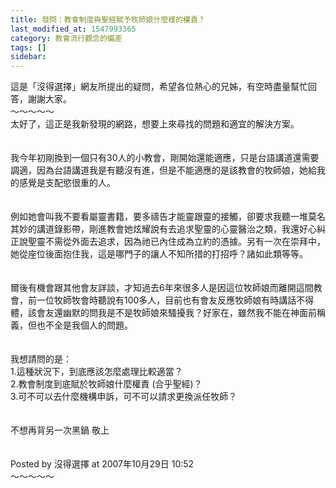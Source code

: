 ```yaml
---
title: 發問：教會制度與聖經賦予牧師娘什麼樣的權責？
last_modified_at: 1547993365
category: 教會流行觀念的偏差
tags: []
sidebar: 
---
```


<p>這是「沒得選擇」網友所提出的疑問，希望各位熱心的兄姊，有空時盡量幫忙回答，謝謝大家。<br/><!--more-->～～～～～<br/>太好了，這正是我新發現的網路，想要上來尋找的問題和適宜的解決方案。<br/><br/><br/>我今年初剛換到一個只有30人的小教會，剛開始還能適應，只是台語講道還需要調適，因為台語講道我是有聽沒有進，但是不能適應的是該教會的牧師娘，她給我的感覺是支配慾很重的人。<br/><br/><br/>例如她會叫我不要看屬靈書籍，要多禱告才能靈跟靈的接觸，卻要求我聽一堆莫名其妙的講道錄影帶，剛進教會她炫耀說有去追求聖靈的心靈醫治之類，我還好心糾正說聖靈不需從外面去追求，因為祂已內住成為立約的憑據。另有一次在崇拜中，她從座位後面抱住我，這是哪門子的讓人不知所措的打招呼？諸如此類等等。<br/><br/><br/>爾後有機會跟其他會友詳談，才知過去6年來很多人是因這位牧師娘而離開這間教會，前一位牧師牧會時聽說有100多人，目前也有會友反應牧師娘有時講話不得體，該會友還幽默的問我是不是牧師娘來騷擾我？好家在，雖然我不能在神面前稱義，但也不全是我個人的問題。<br/><br/><br/>我想請問的是：<br/>1.這種狀況下，到底應該怎麼處理比較適當？<br/>2.教會制度到底賦於牧師娘什麼權責 (合乎聖經)？<br/>3.可不可以去什麼機構申訴，可不可以請求更換派任牧師？ <br/><br/><br/>不想再背另一次黑鍋 敬上<br/><br/><br/>Posted by 沒得選擇 at 2007年10月29日 10:52 <br/>～～～～～<br/></p>